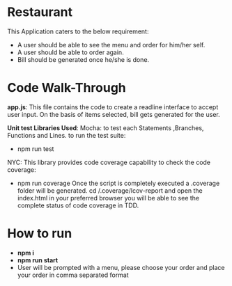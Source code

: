 # Restaurant

This Application caters to the below requirement:
* A user should be able to see the menu and order for him/her self.
* A user should be able to order again.
* Bill should be generated once he/she is done.

# Code Walk-Through
**app.js**: This file contains the code to create a readline interface to accept user input.
On the basis of items selected, bill gets generated for the user.

**Unit test Libraries Used**:
Mocha: to test each Statements ,Branches, Functions and Lines.
to run the test suite:
* npm run test

NYC: This library provides code coverage capability
to check the code coverage:
* npm run coverage
Once the script is completely executed a .coverage folder will be generated.
cd /.coverage/lcov-report
and open the index.html in your preferred browser you will be able to see the complete status of code coverage in TDD.


# How to run
* **npm i**
* **npm run start**
* User will be prompted with a menu, please choose your order and place your order in comma separated format

